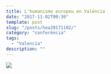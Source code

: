 ```yaml
---
title: L'humanisme europeu en València
date: "2017-11-02T00:30"
template: post
slug: "/posts/hea20171102/"
category: "conferència"
tags:
  - "Valencia"
description: ""
---
```


![](/media/confe_val_20171117.png)
